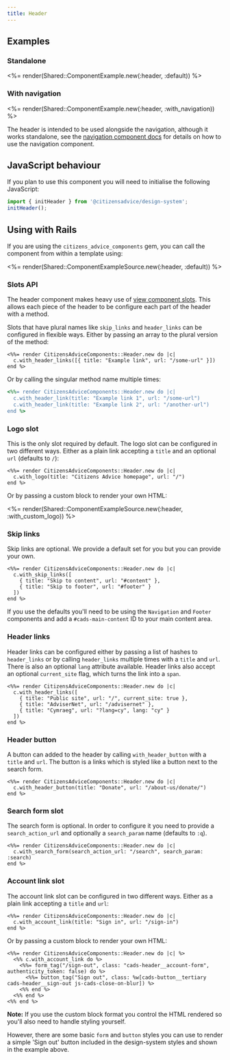 ```yaml
---
title: Header
---
```


## Examples

### Standalone

<%= render(Shared::ComponentExample.new(:header, :default)) %>

### With navigation

<%= render(Shared::ComponentExample.new(:header, :with_navigation)) %>

The header is intended to be used alongside the navigation, although it works standalone, see the [navigation component docs](/components/navigation) for details on how to use the navigation component.

## JavaScript behaviour

If you plan to use this component you will need to initialise the following JavaScript:

```js
import { initHeader } from '@citizensadvice/design-system';
initHeader();
```

## Using with Rails

If you are using the `citizens_advice_components` gem, you can call the component from within a template using:

<%= render(Shared::ComponentExampleSource.new(:header, :default)) %>

### Slots API

The header component makes heavy use of [view component slots](https://viewcomponent.org/guide/slots.html). This allows each piece of the header to be configure each part of the header with a method.

Slots that have plural names like `skip_links` and `header_links` can be configured in flexible ways. Either by passing an array to the plural version of the method:

```erb
<%%= render CitizensAdviceComponents::Header.new do |c|
  c.with_header_links([{ title: "Example link", url: "/some-url" }])
end %>
```

Or by calling the singular method name multiple times:

```rb
<%%= render CitizensAdviceComponents::Header.new do |c|
  c.with_header_link(title: "Example link 1", url: "/some-url")
  c.with_header_link(title: "Example link 2", url: "/another-url")
end %>
```

### Logo slot

This is the only slot required by default. The logo slot can be configured in two different ways. Either as a plain link accepting a `title` and an optional `url` (defaults to `/`):

```erb
<%%= render CitizensAdviceComponents::Header.new do |c|
  c.with_logo(title: "Citizens Advice homepage", url: "/")
end %>
```

Or by passing a custom block to render your own HTML:

<%= render(Shared::ComponentExampleSource.new(:header, :with_custom_logo)) %>

### Skip links

Skip links are optional. We provide a default set for you but you can provide your own.

```erb
<%%= render CitizensAdviceComponents::Header.new do |c|
  c.with_skip_links([
    { title: "Skip to content", url: "#content" },
    { title: "Skip to footer", url: "#footer" }
  ])
end %>
```

If you use the defaults you'll need to be using the `Navigation` and `Footer` components and add a `#cads-main-content` ID to your main content area.

### Header links

Header links can be configured either by passing a list of hashes to `header_links` or by calling `header_links` multiple times with a `title` and `url`. There is also an optional `lang` attribute available. Header links also accept an optional `current_site` flag, which turns the link into a `span`.

```erb
<%%= render CitizensAdviceComponents::Header.new do |c|
  c.with_header_links([
    { title: "Public site", url: "/", current_site: true },
    { title: "AdviserNet", url: "/advisernet" },
    { title: "Cymraeg", url: "?lang=cy", lang: "cy" }
  ])
end %>
```

### Header button

A button can added to the header by calling `with_header_button` with a `title` and `url`. The button is a links which is styled like a button next to the search form.

```erb
<%%= render CitizensAdviceComponents::Header.new do |c|
  c.with_header_button(title: "Donate", url: "/about-us/donate/")
end %>
```

### Search form slot

The search form is optional. In order to configure it you need to provide a `search_action_url` and optionally a `search_param` name (defaults to `:q`).

```erb
<%%= render CitizensAdviceComponents::Header.new do |c|
  c.with_search_form(search_action_url: "/search", search_param: :search)
end %>
```

### Account link slot

The account link slot can be configured in two different ways. Either as a plain link accepting a `title` and `url`:

```erb
<%%= render CitizensAdviceComponents::Header.new do |c|
  c.with_account_link(title: "Sign in", url: "/sign-in")
end %>
```

Or by passing a custom block to render your own HTML:

```erb
<%%= render CitizensAdviceComponents::Header.new do |c| %>
  <%% c.with_account_link do %>
    <%%= form_tag("/sign-out", class: "cads-header__account-form", authenticity_token: false) do %>
      <%%= button_tag("Sign out", class: %w[cads-button__tertiary cads-header__sign-out js-cads-close-on-blur]) %>
    <%% end %>
  <%% end %>
<%% end %>
```

**Note:** If you use the custom block format you control the HTML rendered so you'll also need to handle styling yourself.

However, there are some basic `form` and `button` styles you can use to render a simple 'Sign out' button included in the design-system styles and shown in the example above.
